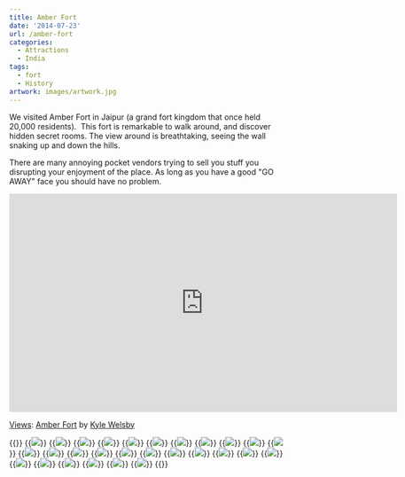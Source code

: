 ```yaml
---
title: Amber Fort
date: '2014-07-23'
url: /amber-fort
categories:
  - Attractions
  - India
tags:
  - fort
  - History
artwork: images/artwork.jpg
---
```


We visited Amber Fort in Jaipur (a grand fort kingdom that once held 20,000 residents).  This fort is remarkable to walk around, and discover hidden secret rooms. The view around is breathtaking, seeing the wall snaking up and down the hills.

There are many annoying pocket vendors trying to sell you stuff you disrupting your enjoyment of the place. As long as you have a good "GO AWAY" face you should have no problem.

<iframe width="700" height="394" frameborder="0" scrolling="no" marginheight="0" marginwidth="0" src="https://maps.google.com/maps?layer=c&amp;panoid=eC6fsQ5KlJIAAAQfCQyI0g&amp;ie=UTF8&amp;source=embed&amp;output=svembed&amp;cbp=13%2C163.58879999999996%2C%2C0%2C0"></iframe>

[Views](https://www.google.com/maps/views/): [Amber Fort](https://www.google.com/maps/views/view/103958417703949399427/gphoto/6042997405757882802) by [Kyle Welsby](https://www.google.com/maps/views/profile/103958417703949399427)


{{<gallery>}}
  {{<img src="images/IMG_3841.jpg">}}
  {{<img src="images/PANO_20140723_104438.jpg">}}
  {{<img src="images/IMG_3825-MOTION.gif">}}
  {{<img src="images/PANO_20140723_113339.jpg">}}
  {{<img src="images/PANO_20140723_111324.jpg">}}
  {{<img src="images/PANO_20140723_113147.jpg">}}
  {{<img src="images/IMG_20140723_113450.jpg">}}
  {{<img src="images/IMG_3856-MOTION.gif">}}
  {{<img src="images/PANO_20140723_114119.jpg">}}
  {{<img src="images/IMG_3842-MOTION.gif">}}
  {{<img src="images/IMG_20140723_113732.jpg" oriantation="portrait">}}
  {{<img src="images/IMG_3852.jpg">}}
  {{<img src="images/IMG_3839.jpg">}}
  {{<img src="images/IMG_3823.jpg">}}
  {{<img src="images/DSC00410.jpg">}}
  {{<img src="images/IMG_3887.jpg">}}
  {{<img src="images/IMG_3880.jpg">}}
  {{<img src="images/IMG_3879.jpg">}}
  {{<img src="images/IMG_3878.jpg">}}
  {{<img src="images/IMG_3892.jpg" oriantation="portrait">}}
  {{<img src="images/IMG_3891.jpg" oriantation="portrait">}}
  {{<img src="images/IMG_3893.jpg">}}
  {{<img src="images/IMG_3894.jpg" oriantation="portrait">}}
  {{<img src="images/PANO_20140723_111043.jpg">}}
  {{<img src="images/DSC00413.jpg">}}
  {{<img src="images/DSC00417.jpg">}}
  {{<img src="images/IMG_3905.jpg">}}
  {{<img src="images/IMG_3903.jpg">}}
{{</gallery>}}
